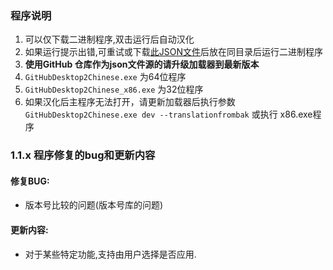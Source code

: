 ﻿
### 程序说明  
1. 可以仅下载二进制程序,双击运行后自动汉化  
2. 如果运行提示出错,可重试或下载[此JSON文件](https://github.com/cngege/GitHubDesktop2Chinese/blob/master/json/localization.json)后放在同目录后运行二进制程序  
3. **使用GitHub 仓库作为json文件源的请升级加载器到最新版本**
4. `GitHubDesktop2Chinese.exe` 为64位程序
5. `GitHubDesktop2Chinese_x86.exe` 为32位程序
6. 如果汉化后主程序无法打开，请更新加载器后执行参数 `GitHubDesktop2Chinese.exe dev --translationfrombak` 或执行 x86.exe程序


### 1.1.x 程序修复的bug和更新内容


#### 修复BUG:
- 版本号比较的问题(版本号库的问题)

<!--
#### 修复BUG:
- 修复 没有处理 请求Github 301重定向导致 失败的问题
-->

#### 更新内容:
- 对于某些特定功能,支持由用户选择是否应用.


<!--

## 修复BUG:

- _什么都没有呀_

- 无修复的BUG
-->
